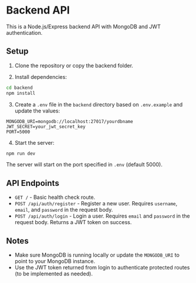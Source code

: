 # Backend API

This is a Node.js/Express backend API with MongoDB and JWT authentication.

## Setup

1. Clone the repository or copy the backend folder.

2. Install dependencies:

```bash
cd backend
npm install
```

3. Create a `.env` file in the `backend` directory based on `.env.example` and update the values:

```
MONGODB_URI=mongodb://localhost:27017/yourdbname
JWT_SECRET=your_jwt_secret_key
PORT=5000
```

4. Start the server:

```bash
npm run dev
```

The server will start on the port specified in `.env` (default 5000).

## API Endpoints

- `GET /` - Basic health check route.
- `POST /api/auth/register` - Register a new user. Requires `username`, `email`, and `password` in the request body.
- `POST /api/auth/login` - Login a user. Requires `email` and `password` in the request body. Returns a JWT token on success.

## Notes

- Make sure MongoDB is running locally or update the `MONGODB_URI` to point to your MongoDB instance.
- Use the JWT token returned from login to authenticate protected routes (to be implemented as needed).
